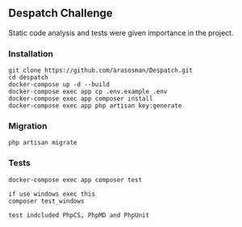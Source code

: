 ## Despatch Challenge

Static code analysis and tests were given importance in the project.


### Installation

    git clone https://github.com/arasosman/Despatch.git
	cd despatch
    docker-compose up -d --build
    docker-compose exec app cp .env.example .env
    docker-compose exec app composer install
    docker-compose exec app php artisan key:generate


### Migration

    php artisan migrate

### Tests

    docker-compose exec app composer test

    if use windows exec this 
    composer test_windows

    test indcluded PhpCS, PhpMD and PhpUnit